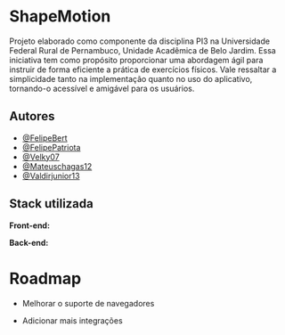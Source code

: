 
# ShapeMotion
Projeto elaborado como componente da disciplina PI3 na Universidade Federal Rural de Pernambuco, Unidade Acadêmica de Belo Jardim. Essa iniciativa tem como propósito proporcionar uma abordagem ágil para instruir de forma eficiente a prática de exercícios físicos. Vale ressaltar a simplicidade tanto na implementação quanto no uso do aplicativo, tornando-o acessível e amigável para os usuários.

## Autores

- [@FelipeBert](https://github.com/FelipeBert)
- [@FelipePatriota](https://github.com/FelipePatriota)
- [@Velky07](https://github.com/Velky07)
- [@Mateuschagas12](https://github.com/Mateuschagas12)
- [@Valdirjunior13](https://github.com/ValdirJunior13)


## Stack utilizada

**Front-end:**

**Back-end:** 


# Roadmap

- Melhorar o suporte de navegadores

- Adicionar mais integrações

